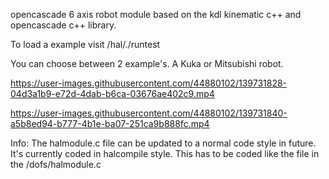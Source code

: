 opencascade 6 axis robot module based on the kdl kinematic c++ and opencascade c++ library.

To load a example visit /hal/./runtest

You can choose between 2 example's. A Kuka or Mitsubishi robot.

https://user-images.githubusercontent.com/44880102/139731828-04d3a1b9-e72d-4dab-b6ca-03676ae402c9.mp4

https://user-images.githubusercontent.com/44880102/139731840-a5b8ed94-b777-4b1e-ba07-251ca9b888fc.mp4

Info:
The halmodule.c file can be updated to a normal code style in future. It's currently coded in halcompile style.
This has to be coded like the file in the /dofs/halmodule.c
